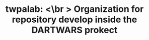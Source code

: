 <div align="center">

# twpalab: <\br > Organization for repository develop inside the DARTWARS prokect 

</div>
